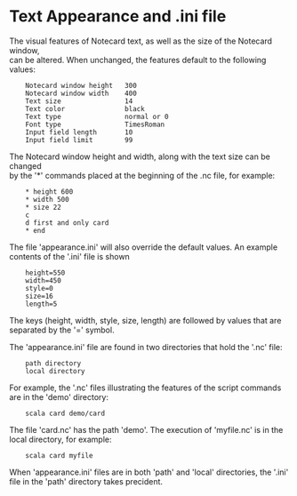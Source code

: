 <h1>Text Appearance and .ini file</h1>

<p>The visual features of Notecard text, as well as the size of the Notecard window, <br />
can be altered.  When unchanged, the features default to the following values:   </p>

<pre><code>    Notecard window height   300  
    Notecard window width    400
    Text size                14
    Text color               black
    Text type                normal or 0
    Font type                TimesRoman
    Input field length       10 
    Input field limit        99
</code></pre>

<p>The Notecard window height and width, along with the text size can be changed <br />
by the '*' commands placed at the beginning of the .nc file, for example:  </p>

<pre><code>    * height 600
    * width 500
    * size 22
    c
    d first and only card
    * end
</code></pre>

<p>The file 'appearance.ini' will also override the default values.  An example <br />
contents of the '.ini' file is shown   </p>

<pre><code>    height=550
    width=450
    style=0
    size=16
    length=5
</code></pre>

<p>The keys (height, width, style, size, length) are followed by values that are <br />
separated by the '=' symbol.     </p>

<p>The 'appearance.ini' file are found in two directories that hold the '.nc' file:  </p>

<pre><code>    path directory
    local directory
</code></pre>

<p>For example, the '.nc' files illustrating the features of the script commands <br />
are in the 'demo' directory:   </p>

<pre><code>    scala card demo/card
</code></pre>

<p>The file 'card.nc' has the path 'demo'.  The execution of 'myfile.nc' is in the <br />
local directory, for example:  </p>

<pre><code>    scala card myfile
</code></pre>

<p>When 'appearance.ini' files are in both 'path' and 'local' directories, the '.ini' <br />
file in the 'path' directory takes precident.  </p>

